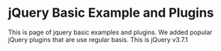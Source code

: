 # jQuery Basic Example and Plugins
This is page of jquery basic examples and plugins. We added popular jQuery plugins that are use regular basis.
This is jQuery v3.7.1 
